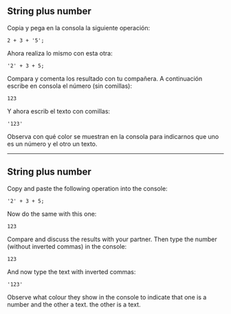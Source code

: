 ## String plus number

Copia y pega en la consola la siguiente operación:

```
2 + 3 + '5';
```

Ahora realiza lo mismo con esta otra:

```
'2' + 3 + 5;
```

Compara y comenta los resultado con tu compañera.
A continuación escribe en consola el número (sin comillas):

```
123
```

Y ahora escrib el texto con comillas:

```
'123'
```

Observa con qué color se muestran en la consola para indicarnos que uno es un número y el
otro un texto.

---

## String plus number

Copy and paste the following operation into the console:

```
'2' + 3 + 5;
```

Now do the same with this one:

```
123
```

Compare and discuss the results with your partner.
Then type the number (without inverted commas) in the console:

```
123
```

And now type the text with inverted commas:

```
'123'
```

Observe what colour they show in the console to indicate that one is a number and the other a text.
the other is a text.
